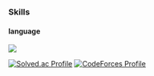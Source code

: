 ### Skills
#### language
<img src="https://img.shields.io/badge/C++-00599C?style=flat-square&logo=c++&logoColor=white"/>

[![Solved.ac Profile](http://mazassumnida.wtf/api/v2/generate_badge?boj=starbow)](https://solved.ac/starbow/)
[![CodeForces Profile](https://cf.leed.at?id=Starbow_Break)](https://codeforces.com/profile/Starbow_Break)
